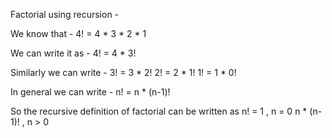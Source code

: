 Factorial using recursion -

We know that -                 4! = 4 * 3 * 2 * 1

We can write it as -           4! = 4 * 3!

Similarly we can write -       3! = 3 * 2!
                               2! = 2 * 1!
                               1! = 1 * 0!
                               
In general we can write -       n! = n * (n-1)!

So the recursive definition
of factorial can be written as  n!  =  1           ,   n = 0
                                       n * (n-1)!  ,   n > 0
